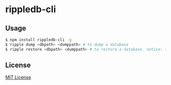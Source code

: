 # rippledb-cli


## Usage

```sh
$ npm install rippledb-cli -g
$ ripple dump <dbpath> <dumppath> # to dump a database
$ ripple restore <dbpath> <dumppath> # to restore a database. notice: the data in dbpath will be kept.

```

## License

[MIT License](./LICENSE)
